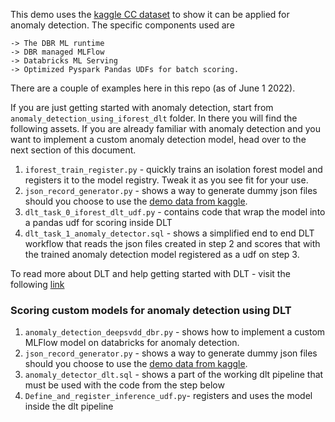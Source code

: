 This demo uses the [kaggle CC dataset](https://www.kaggle.com/datasets/mlg-ulb/creditcardfraud) to show it can be applied for anomaly detection. The specific components used are

    -> The DBR ML runtime 
    -> DBR managed MLFlow
    -> Databricks ML Serving
    -> Optimized Pyspark Pandas UDFs for batch scoring.

There are a couple of examples here in this repo (as of June 1 2022). 

If you are just getting started with anomaly detection, start from `anomaly_detection_using_iforest_dlt` folder. In there you will find the following assets. If you are already familiar with anomaly detection and you want to implement a custom anomaly detection model, head over to the next section of this document.

1. `iforest_train_register.py` - quickly trains an isolation forest model and registers it to the model registry. Tweak it as you see fit for your use.
2. `json_record_generator.py` - shows a way to generate dummy json files should you choose to use the [demo data from kaggle](https://www.kaggle.com/datasets/mlg-ulb/creditcardfraud).
3. `dlt_task_0_iforest_dlt_udf.py` - contains code that wrap the model into a pandas udf for scoring inside DLT
4. `dlt_task_1_anomaly_detector.sql` - shows a simplified end to end DLT workflow that reads the json files created in step 2 and scores that with the trained anomaly detection model registered as a udf on step 3.

To read more about DLT and help getting started with DLT - visit the following [link](https://docs.microsoft.com/en-us/azure/databricks/data-engineering/delta-live-tables/delta-live-tables-quickstart)

### Scoring custom models for anomaly detection using DLT

1. `anomaly_detection_deepsvdd_dbr.py` - shows how to implement a custom MLFlow model on databricks for anomaly detection.
2. `json_record_generator.py` - shows a way to generate dummy json files should you choose to use the [demo data from kaggle](https://www.kaggle.com/datasets/mlg-ulb/creditcardfraud).
3. `anomaly_detector_dlt.sql` - shows a part of the working dlt pipeline that must be used with the code from the step below
4. `Define_and_register_inference_udf.py`- registers and uses the model inside the dlt pipeline